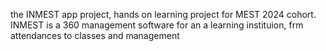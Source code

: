 the INMEST app project, hands on learning project for MEST 2024 cohort. INMEST is a 360 management software for an a learning instituion, frm attendances to classes and management
